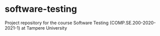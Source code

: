 # software-testing
Project repository for the course Software Testing (COMP.SE.200-2020-2021-1) at Tampere University

